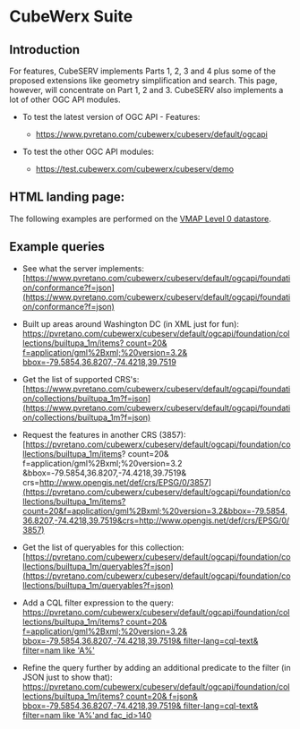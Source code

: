 # CubeWerx Suite

## Introduction 

For features, CubeSERV implements Parts 1, 2, 3 and 4 plus some of the proposed
extensions like geometry simplification and search.  This page, however, will
concentrate on Part 1, 2 and 3.  CubeSERV also implements a lot of other OGC
API modules.

* To test the latest version of OGC API - Features:
  * https://www.pvretano.com/cubewerx/cubeserv/default/ogcapi

* To test the other OGC API modules:
  * https://test.cubewerx.com/cubewerx/cubeserv/demo

## HTML landing page:

The following examples are performed on the [VMAP Level 0 datastore](https://www.pvretano.com/cubewerx/cubeserv/default/ogcapi/foundation).

## Example queries

* See what the server implements:
[https://www.pvretano.com/cubewerx/cubeserv/default/ogcapi/foundation/conformance?f=json](https://www.pvretano.com/cubewerx/cubeserv/default/ogcapi/foundation/conformance?f=json)

* Built up areas around Washington DC (in XML just for fun):
[https://pvretano.com/cubewerx/cubeserv/default/ogcapi/foundation/collections/builtupa_1m/items?
count=20&  
f=application/gml%2Bxml;%20version=3.2&  
bbox=-79.5854,36.8207,-74.4218,39.7519](https://pvretano.com/cubewerx/cubeserv/default/ogcapi/foundation/collections/builtupa_1m/items?count=20&f=application/gml%2Bxml;%20version=3.2&bbox=-79.5854,36.8207,-74.4218,39.7519)

* Get the list of supported CRS's:
[https://www.pvretano.com/cubewerx/cubeserv/default/ogcapi/foundation/collections/builtupa_1m?f=json](https://www.pvretano.com/cubewerx/cubeserv/default/ogcapi/foundation/collections/builtupa_1m?f=json)

* Request the features in another CRS (3857):
[https://pvretano.com/cubewerx/cubeserv/default/ogcapi/foundation/collections/builtupa_1m/items?
count=20&
f=application/gml%2Bxml;%20version=3.2
&bbox=-79.5854,36.8207,-74.4218,39.7519&
crs=http://www.opengis.net/def/crs/EPSG/0/3857](https://pvretano.com/cubewerx/cubeserv/default/ogcapi/foundation/collections/builtupa_1m/items?count=20&f=application/gml%2Bxml;%20version=3.2&bbox=-79.5854,36.8207,-74.4218,39.7519&crs=http://www.opengis.net/def/crs/EPSG/0/3857)

* Get the list of queryables for this collection:
[https://pvretano.com/cubewerx/cubeserv/default/ogcapi/foundation/collections/builtupa_1m/queryables?f=json](https://pvretano.com/cubewerx/cubeserv/default/ogcapi/foundation/collections/builtupa_1m/queryables?f=json)

* Add a CQL filter expression to the query:
[https://pvretano.com/cubewerx/cubeserv/default/ogcapi/foundation/collections/builtupa_1m/items?
count=20&
f=application/gml%2Bxml;%20version=3.2&
bbox=-79.5854,36.8207,-74.4218,39.7519&
filter-lang=cql-text&
filter=nam like 'A%'](https://pvretano.com/cubewerx/cubeserv/default/ogcapi/foundation/collections/builtupa_1m/items?count=20&f=application/gml%2Bxml;%20version=3.2&bbox=-79.5854,36.8207,-74.4218,39.7519&filter-lang=cql-text&filter=nam%20like%20%27A%25%27)

* Refine the query further by adding an additional predicate to the filter (in JSON just to show that):
[https://pvretano.com/cubewerx/cubeserv/default/ogcapi/foundation/collections/builtupa_1m/items?
count=20&
f=json&
bbox=-79.5854,36.8207,-74.4218,39.7519&
filter-lang=cql-text&
filter=nam like 'A%'and fac_id>140](https://pvretano.com/cubewerx/cubeserv/default/ogcapi/foundation/collections/builtupa_1m/items?count=20&f=json&bbox=-79.5854,36.8207,-74.4218,39.7519&filter-lang=cql-text&filter=nam%20like%20%27A%25%27%20and%20fac_id%3E140)

